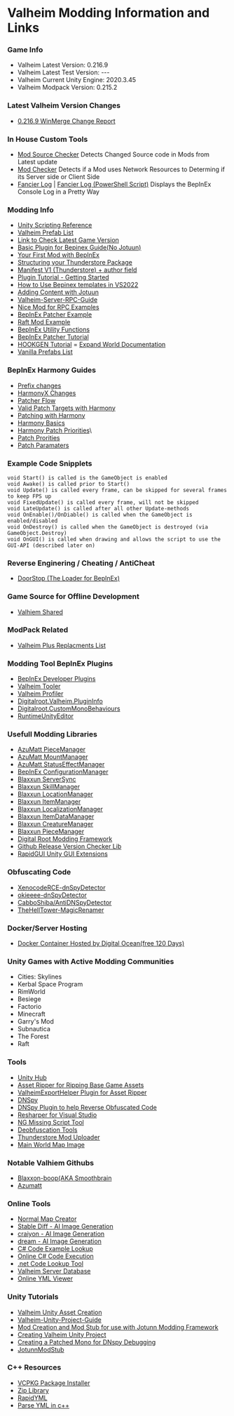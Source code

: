 # Valheim Modding Information and Links

### Game Info
- Valheim Latest Version: 0.216.9
- Valheim Latest Test Version: ---
- Valheim Current Unity Engine: 2020.3.45
- Valheim Modpack Version: 0.215.2

### Latest Valheim Version Changes
- [0.216.9 WinMerge Change Report](https://hsvalhiem.github.io/Valheim-Sourcecode-Changes/)

### In House Custom Tools
- [Mod Source Checker](https://github.com/HSValhiem/HST_ModSourceChecker) Detects Changed Source code in Mods from Latest update
- [Mod Checker](https://github.com/HSValhiem/HST_ModChecker) Detects if a Mod uses Network Resources to Determing if its Server side or Client Side
- [Fancier Log](https://github.com/HSValhiem/HST_FancierLog) | [Fancier Log (PowerShell Script)](https://github.com/HSValhiem/HS_fancier_log_file) Displays the BepInEx Console Log in a Pretty Way

### Modding Info
- [Unity Scripting Reference](https://docs.unity3d.com/2020.3/Documentation/ScriptReference/index.html)
- [Valheim Prefab List](https://valheim-modding.github.io/Jotunn/data/prefabs/prefab-list.html)
- [Link to Check Latest Game Version](https://store.steampowered.com/news/app/892970)
- [Basic Plugin for Bepinex Guide(No Jotuun)](https://docs.bepinex.dev/articles/dev_guide/plugin_tutorial/1_setup.html)
- [Your First Mod with BepInEx](https://mroshaw.github.io/Subnautica/yourfirstmod_sn/codingthemod_bepinex.html)
- [Structuring your Thunderstore Package](https://github.com/ebkr/r2modmanPlus/wiki/Structuring-your-Thunderstore-package)
- [Manifest V1 (Thunderstore) + author field](https://github.com/ebkr/r2modmanPlus/wiki/Installing-mods-locally#manifest-v1-thunderstore--author-field)
- [Plugin Tutorial - Getting Started](https://docs.bepinex.dev/articles/dev_guide/plugin_tutorial/2_plugin_start.html)
- [How to Use Bepinex templates in VS2022](https://github.com/BepInEx/BepInEx.Templates)
- [Adding Content with Jotuun](https://valheim-modding.github.io/Jotunn/tutorials/pieces.html)
- [Valheim-Server-RPC-Guide](https://github.com/M4cs/Valheim-Server-RPC-Guide)
- [Nice Mod for RPC Examples](https://github.com/Mydayyy/Valheim-ServerSideMap)
- [BepInEx Patcher Example](https://github.com/blaxxun-boop/ConfigWatcher/blob/master/ConfigWatcher/ConfigWatcher.cs#LL9C1-L12C48)
- [Raft Mod Example](https://www.raftmodding.com/mods/aquariums)
- [BepInEx Utility Functions](https://github.com/BepInEx/BepInEx.Utility)
- [BepInEx Patcher Tutorial](https://docs.bepinex.dev/articles/dev_guide/preloader_patchers.html)
- [HOOKGEN Tutorial](https://github.com/MonoMod/MonoMod/blob/master/README-RuntimeDetour.md#using-hookgen)
= [Expand World Documentation](https://github.com/JereKuusela/valheim-expand_world)
- [Vanilla Prefabs List](https://valheim-modding.github.io/Jotunn/data/prefabs/overview.html)


### BepInEx Harmony Guides
- [Prefix changes](https://github.com/BepInEx/HarmonyX/wiki/Prefix-changes)
- [HarmonyX Changes](https://github.com/BepInEx/HarmonyX/wiki/Difference-between-Harmony-and-HarmonyX)
- [Patcher Flow](https://outward.fandom.com/wiki/Mod_development_guide/Harmony)
- [Valid Patch Targets with Harmony](https://github.com/BepInEx/HarmonyX/wiki/Valid-patch-targets)
- [Patching with Harmony](https://github.com/BepInEx/HarmonyX/wiki/Patching-with-Harmony)
- [Harmony Basics](https://api.raftmodding.com/modding-tutorials/harmony-basics)
- [Harmony Patch Priorities](https://harmony.pardeike.net/articles/priorities.html)\
- [Patch Prorities](https://harmony.pardeike.net/articles/priorities.html)
- [Patch Paramaters](https://github.com/BepInEx/HarmonyX/wiki/Patch-parameters)


### Example Code Snipplets
    void Start() is called is the GameObject is enabled
    void Awake() is called prior to Start()
    void Update() is called every frame, can be skipped for several frames to keep FPS up
    void FixedUpdate() is called every frame, will not be skipped
    void LateUpdate() is called after all other Update-methods
    void OnEnable()/OnDiable() is called when the GameObject is enabled/disabled
    void OnDestroy() is called when the GameObject is destroyed (via GameObject.Destroy)
    void OnGUI() is called when drawing and allows the script to use the GUI-API (described later on)
    
### Reverse Enginering / Cheating / AntiCheat
- [DoorStop (The Loader for BepInEx)](https://github.com/NeighTools/UnityDoorstop)

### Game Source for Offline Development
- [Valhiem Shared](https://cs.rin.ru/forum/viewtopic.php?f=10&t=97899&start=990)

### ModPack Related
- [Valheim Plus Replacments List](https://github.com/AzumattDev/Valheim-Plus-Replacements)

### Modding Tool BepInEx Plugins
- [BepInEx Developer Plugins](https://docs.bepinex.dev/articles/dev_guide/dev_tools.html)
- [Valheim Tooler](https://github.com/Astropilot/ValheimTooler)
- [Valheim Profiler](https://valheim.thunderstore.io/package/Azumatt/PerformanceTracker/)
- [Digitalroot.Valheim.PluginInfo](https://github.com/Digitalroot-Valheim/Digitalroot.Valheim.PluginInfo)
- [Digitalroot.CustomMonoBehaviours](https://github.com/Digitalroot-Valheim/Digitalroot.CustomMonoBehaviours)
- [RuntimeUnityEditor](https://github.com/ManlyMarco/RuntimeUnityEditor#readme)


### Usefull Modding Libraries
- [AzuMatt PieceManager](https://github.com/AzumattDev/PieceManager)
- [AzuMatt MountManager](https://github.com/AzumattDev/MountManager)
- [AzuMatt StatusEffectManager](https://github.com/AzumattDev/StatusEffectManager)
- [BepInEx ConfigurationManager](https://github.com/BepInEx/BepInEx.ConfigurationManager)
- [Blaxxun ServerSync](https://github.com/blaxxun-boop/ServerSync)
- [Blaxxun SkillManager](https://github.com/blaxxun-boop/SkillManager)
- [Blaxxun LocationManager](https://github.com/blaxxun-boop/LocationManager)
- [Blaxxun ItemManager](https://github.com/blaxxun-boop/LocationManager)
- [Blaxxun LocalizationManager](https://github.com/blaxxun-boop/LocationManager)
- [Blaxxun ItemDataManager](https://github.com/blaxxun-boop/LocationManager)
- [Blaxxun CreatureManager](https://github.com/blaxxun-boop/LocationManager)
- [Blaxxun PieceManager](https://github.com/blaxxun-boop/LocationManager)
- [Digital Root Modding Framework](https://github.com/Digitalroot-Valheim/DMF)
- [Github Release Version Checker Lib](https://github.com/Digitalroot-Valheim/VersionCheck)
- [RapidGUI Unity GUI Extensions](https://github.com/fuqunaga/RapidGUI)

### Obfuscating Code
- [XenocodeRCE-dnSpyDetector](https://github.com/XenocodeRCE/dnSpyDetector)
- [okieeee-dnSpyDetector](https://github.com/okieeee/dnSpyDetector)
- [CabboShiba/AntiDNSpyDetector](https://github.com/CabboShiba/AntiDNSpyDetector)
- [TheHellTower-MagicRenamer](https://github.com/TheHellTower/MagicRenamer)

### Docker/Server Hosting
- [Docker Container Hosted by Digital Ocean(free 120 Days)](https://github.com/azizn03/valheim_server_digitalocean)

### Unity Games with Active Modding Communities
- Cities: Skylines
- Kerbal Space Program
- RimWorld
- Besiege
- Factorio
- Minecraft
- Garry's Mod
- Subnautica
- The Forest
- Raft

### Tools
- [Unity Hub](https://public-cdn.cloud.unity3d.com/hub/prod/UnityHubSetup.exe)
- [Asset Ripper for Ripping Base Game Assets](https://github.com/AssetRipper/AssetRipper)
- [ValheimExportHelper Plugin for Asset Ripper](https://github.com/heinermann/ValheimExportHelper)
- [DNSpy](https://github.com/dnSpyEx/dnSpy)
- [DNSpy Plugin to help Reverse Obfuscated Code](https://github.com/holly-hacker/dnSpy.Extension.HoLLy)
- [Resharper for Visual Studio](https://www.jetbrains.com/resharper/download/#section=web-installer)
- [NG Missing Script Tool](https://assetstore.unity.com/packages/tools/utilities/ng-missing-script-recovery-102272#reviews)
- [Deobfuscation Tools](https://github.com/NotPrab/.NET-Deobfuscator)
- [Thunderstore Mod Uploader](https://github.com/Digitalroot-Valheim/Digitalroot.ModUploader)
- [Main World Map Image](https://preview.redd.it/5uljbr2k8ev71.jpg?width=3728&format=pjpg&auto=webp&v=enabled&s=176b911c42475d4b190f79305a7ead415bedb48d)

### Notable Valhiem Githubs
- [Blaxxon-boop(AKA Smoothbrain](https://github.com/blaxxun-boop)
- [Azumatt](https://github.com/AzumattDev)

### Online Tools
- [Normal Map Creator](https://cpetry.github.io/NormalMap-Online)
- [Stable Diff - AI Image Generation](https://stablediffusionweb.com/#demo)
- [craiyon - AI Image Generation](https://www.craiyon.com)
- [dream - AI Image Generation](https://dream.ai/create)
- [C# Code Example Lookup](https://csharp.hotexamples.com/)
- [Online C# Code Execution](https://dotnetfiddle.net/)
- [.net Code Lookup Tool](https://learn.microsoft.com/en-us/dotnet/api/system.reflection.propertyinfo.setvalue?view=netframework-4.6.2)
- [Valheim Server Database](https://valheimservers.net)
- [Online YML Viewer](https://jsonformatter.org/yaml-viewer)

### Unity Tutorials
- [Valheim Unity Asset Creation](https://valheim-modding.github.io/Jotunn/tutorials/asset-creation.html)
- [Valheim-Unity-Project-Guide](https://github.com/Valheim-Modding/Wiki/wiki/Valheim-Unity-Project-Guide)
- [Mod Creation and Mod Stub for use with Jotunn Modding Framework](https://valheim-modding.github.io/Jotunn/guides/overview.html)
- [Creating Valheim Unity Project](https://github.com/Valheim-Modding/Wiki/wiki/Valheim-Unity-Project-Guide)
- [Creating a Patched Mono for DNspy Debugging](https://github.com/Neoshrimp/dnSpy-Unity-mono-unity2021.xx)
- [JotunnModStub](https://github.com/Valheim-Modding/JotunnModStub)

### C++ Resources
- [VCPKG Package Installer](https://vcpkg.io/en/getting-started.html)
- [Zip Library](https://github.com/sthagen/kuba---zip)
- [RapidYML](https://github.com/biojppm/rapidyaml#quick-start)
- [Parse YML in c++](https://stackoverflow.com/questions/365155/parse-yaml-files-in-c)
